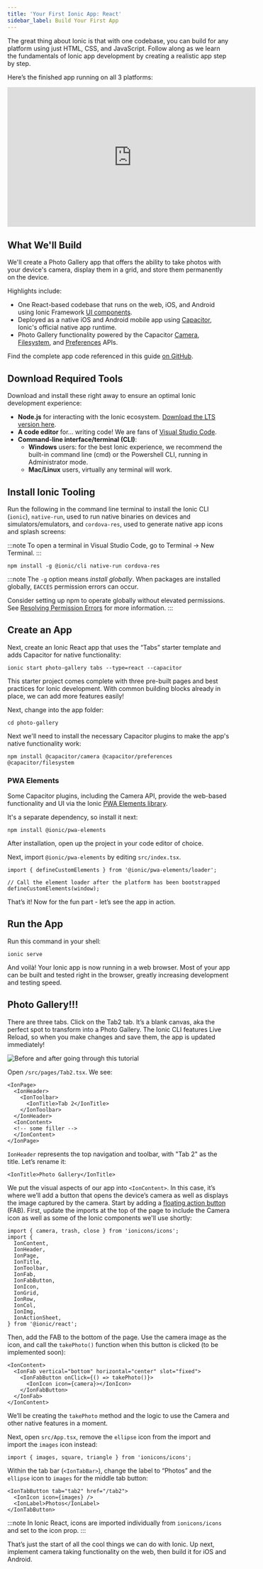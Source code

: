 ```yaml
---
title: 'Your First Ionic App: React'
sidebar_label: Build Your First App
---
```


<head>
  <title>React Apps | Build Your First Ionic Framework React Application</title>
  <meta
    name="description"
    content="Build your first Ionic React App. With one codebase, you can build an Ionic Framework application for any platform using just HTML, CSS, and JavaScript."
  />
</head>

The great thing about Ionic is that with one codebase, you can build for any platform using just HTML, CSS, and JavaScript. Follow along as we learn the fundamentals of Ionic app development by creating a realistic app step by step.

Here’s the finished app running on all 3 platforms:

<iframe
  width="560"
  height="315"
  src="https://www.youtube.com/embed/0ASQ13Y1Rk4"
  frameborder="0"
  allow="accelerometer; autoplay; encrypted-media; gyroscope; picture-in-picture"
  allowfullscreen
></iframe>

## What We'll Build

We'll create a Photo Gallery app that offers the ability to take photos with your device's camera, display them in a grid, and store them permanently on the device.

Highlights include:

- One React-based codebase that runs on the web, iOS, and Android using Ionic Framework [UI components](https://ionicframework.com/docs/components).
- Deployed as a native iOS and Android mobile app using [Capacitor](https://capacitorjs.com), Ionic's official native app runtime.
- Photo Gallery functionality powered by the Capacitor [Camera](https://capacitorjs.com/docs/apis/camera), [Filesystem](https://capacitorjs.com/docs/apis/filesystem), and [Preferences](https://capacitorjs.com/docs/apis/preferences) APIs.

Find the complete app code referenced in this guide [on GitHub](https://github.com/ionic-team/photo-gallery-capacitor-react).

## Download Required Tools

Download and install these right away to ensure an optimal Ionic development experience:

- **Node.js** for interacting with the Ionic ecosystem. [Download the LTS version here](https://nodejs.org/en/).
- **A code editor** for... writing code! We are fans of [Visual Studio Code](https://code.visualstudio.com/).
- **Command-line interface/terminal (CLI)**:
  - **Windows** users: for the best Ionic experience, we recommend the built-in command line (cmd) or the Powershell CLI, running in Administrator mode.
  - **Mac/Linux** users, virtually any terminal will work.

## Install Ionic Tooling

Run the following in the command line terminal to install the Ionic CLI (`ionic`), `native-run`, used to run native binaries on devices and simulators/emulators, and `cordova-res`, used to generate native app icons and splash screens:

:::note
To open a terminal in Visual Studio Code, go to Terminal -> New Terminal.
:::

```shell
npm install -g @ionic/cli native-run cordova-res
```

:::note
The `-g` option means _install globally_. When packages are installed globally, `EACCES` permission errors can occur.

Consider setting up npm to operate globally without elevated permissions. See [Resolving Permission Errors](../developing/tips.md#resolving-permission-errors) for more information.
:::

## Create an App

Next, create an Ionic React app that uses the “Tabs” starter template and adds Capacitor for native functionality:

```shell
ionic start photo-gallery tabs --type=react --capacitor
```

This starter project comes complete with three pre-built pages and best practices for Ionic development. With common building blocks already in place, we can add more features easily!

Next, change into the app folder:

```shell
cd photo-gallery
```

Next we'll need to install the necessary Capacitor plugins to make the app's native functionality work:

```shell
npm install @capacitor/camera @capacitor/preferences @capacitor/filesystem
```

### PWA Elements

Some Capacitor plugins, including the Camera API, provide the web-based functionality and UI via the Ionic [PWA Elements library](https://github.com/ionic-team/pwa-elements).

It's a separate dependency, so install it next:

```shell
npm install @ionic/pwa-elements
```

After installation, open up the project in your code editor of choice.

Next, import `@ionic/pwa-elements` by editing `src/index.tsx`.

```tsx
import { defineCustomElements } from '@ionic/pwa-elements/loader';

// Call the element loader after the platform has been bootstrapped
defineCustomElements(window);
```

That’s it! Now for the fun part - let’s see the app in action.

## Run the App

Run this command in your shell:

```shell
ionic serve
```

And voilà! Your Ionic app is now running in a web browser. Most of your app can be built and tested right in the browser, greatly increasing development and testing speed.

## Photo Gallery!!!

There are three tabs. Click on the Tab2 tab. It’s a blank canvas, aka the perfect spot to transform into a Photo Gallery. The Ionic CLI features Live Reload, so when you make changes and save them, the app is updated immediately!

![Before and after going through this tutorial](/img/guides/react/first-app/live-reload.gif)

Open `/src/pages/Tab2.tsx`. We see:

```tsx
<IonPage>
  <IonHeader>
    <IonToolbar>
      <IonTitle>Tab 2</IonTitle>
    </IonToolbar>
  </IonHeader>
  <IonContent>
  <!-- some filler -->
  </IonContent>
</IonPage>
```

`IonHeader` represents the top navigation and toolbar, with "Tab 2" as the title. Let’s rename it:

```tsx
<IonTitle>Photo Gallery</IonTitle>
```

We put the visual aspects of our app into `<IonContent>`. In this case, it’s where we’ll add a button that opens the device’s camera as well as displays the image captured by the camera. Start by adding a [floating action button](https://ionicframework.com/docs/api/fab) (FAB). First, update the imports at the top of the page to include the Camera icon as well as some of the Ionic components we'll use shortly:

```tsx
import { camera, trash, close } from 'ionicons/icons';
import {
  IonContent,
  IonHeader,
  IonPage,
  IonTitle,
  IonToolbar,
  IonFab,
  IonFabButton,
  IonIcon,
  IonGrid,
  IonRow,
  IonCol,
  IonImg,
  IonActionSheet,
} from '@ionic/react';
```

Then, add the FAB to the bottom of the page. Use the camera image as the icon, and call the `takePhoto()` function when this button is clicked (to be implemented soon):

```tsx
<IonContent>
  <IonFab vertical="bottom" horizontal="center" slot="fixed">
    <IonFabButton onClick={() => takePhoto()}>
      <IonIcon icon={camera}></IonIcon>
    </IonFabButton>
  </IonFab>
</IonContent>
```

We’ll be creating the `takePhoto` method and the logic to use the Camera and other native features in a moment.

Next, open `src/App.tsx`, remove the `ellipse` icon from the import and import the `images` icon instead:

```tsx
import { images, square, triangle } from 'ionicons/icons';
```

Within the tab bar (`<IonTabBar>`), change the label to “Photos” and the `ellipse` icon to `images` for the middle tab button:

```tsx
<IonTabButton tab="tab2" href="/tab2">
  <IonIcon icon={images} />
  <IonLabel>Photos</IonLabel>
</IonTabButton>
```

:::note
In Ionic React, icons are imported individually from `ionicons/icons` and set to the icon prop.
:::

That’s just the start of all the cool things we can do with Ionic. Up next, implement camera taking functionality on the web, then build it for iOS and Android.
